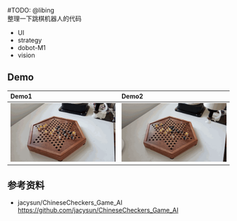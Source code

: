 #TODO: @libing  
整理一下跳棋机器人的代码  

* UI
* strategy
* dobot-M1
* vision


## Demo

| Demo1 | Demo2 |
|:---------|:--------------------|
| ![demo1](/etcs/VID_201812_clip1.gif)     | ![demo2](/etcs/VID_201812_clip2.gif) |


## 参考资料
* jacysun/ChineseCheckers_Game_AI  
https://github.com/jacysun/ChineseCheckers_Game_AI

